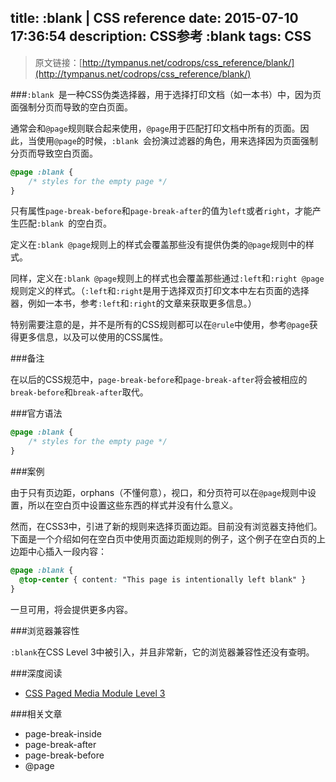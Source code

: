 title: :blank | CSS reference
date: 2015-07-10 17:36:54
description: CSS参考 :blank
tags: CSS
---

> 原文链接：[http://tympanus.net/codrops/css_reference/blank/](http://tympanus.net/codrops/css_reference/blank/)

###`:blank `是一种CSS伪类选择器，用于选择打印文档（如一本书）中，因为页面强制分页而导致的空白页面。

通常会和`@page`规则联合起来使用，`@page`用于匹配打印文档中所有的页面。因此，当使用`@page`的时候，`:blank `会扮演过滤器的角色，用来选择因为页面强制分页而导致空白页面。

```css
@page :blank {
    /* styles for the empty page */
}
```

只有属性`page-break-before`和`page-break-after`的值为`left`或者`right`，才能产生匹配`:blank `的空白页。

定义在`:blank @page`规则上的样式会覆盖那些没有提供伪类的`@page`规则中的样式。

<!--more-->

同样，定义在`:blank @page`规则上的样式也会覆盖那些通过`:left`和`:right @page`规则定义的样式。（`:left`和`:right`是用于选择双页打印文本中左右页面的选择器，例如一本书，参考`:left`和`:right`的文章来获取更多信息。）

特别需要注意的是，并不是所有的CSS规则都可以在`@rule`中使用，参考`@page`获得更多信息，以及可以使用的CSS属性。

###备注

在以后的CSS规范中，`page-break-before`和`page-break-after`将会被相应的`break-before`和`break-after`取代。

###官方语法

```css
@page :blank {
    /* styles for the empty page */
}
```

###案例

由于只有页边距，orphans（不懂何意），视口，和分页符可以在`@page`规则中设置，所以在空白页中设置这些东西的样式并没有什么意义。

然而，在CSS3中，引进了新的规则来选择页面边距。目前没有浏览器支持他们。下面是一个介绍如何在空白页中使用页面边距规则的例子，这个例子在空白页的上边距中心插入一段内容：

```css
@page :blank {
  @top-center { content: "This page is intentionally left blank" }
}
```

一旦可用，将会提供更多内容。

###浏览器兼容性

`:blank`在CSS Level 3中被引入，并且非常新，它的浏览器兼容性还没有查明。

###深度阅读

* [CSS Paged Media Module Level 3](http://dev.w3.org/csswg/css-page/#valuedef-blank)

###相关文章

* page-break-inside
* page-break-after
* page-break-before
* @page

